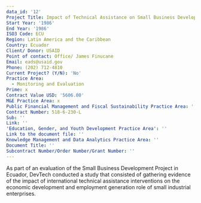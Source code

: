 ```yaml
---
data_id: '12'
Project Title: Impact of Technical Assistance on Small Business Development
Start Year: '1986'
End Year: '1986'
ISO3 Code: ECU
Region: Latin America and the Caribbean
Country: Ecuador
Client/ Donor: USAID
Point of contact: Office/ James Finucane
Email: eads@usaid.gov
Phone: (202) 712-4810
Current Project? (Y/N): 'No'
Practice Area:
  - Monitoring and Evaluation
Prime: x
Contract Value USD: '5606.00'
M&E Practice Area: x
Public Financial Management and Fiscal Sustainability Practice Area: ''
Contract Number: 518-6-230-L
Sub: ''
Link: ''
'Education, Gender, and Youth Development Practice Area': ''
Link to the document file: ''
Knowledge Management and Data Analytics Practice Area: ''
Document Title: ''
Subcontract Number/Order Number/Grant Number: ''
---
```

As part of an evaluation of the Small Business Development Project in Ecuador, DevTech conducted a study that consisted of gathering evidence of the impact of international technical assistance interventions on the economic development and employment generation role of small industrial enterprises.